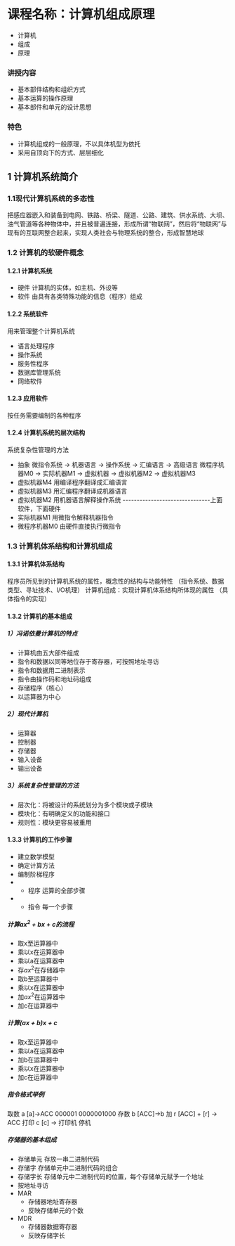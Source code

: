 # 课程名称：计算机组成原理
- 计算机
- 组成
- 原理
### 讲授内容
- 基本部件结构和组织方式
- 基本运算的操作原理
- 基本部件和单元的设计思想
### 特色
- 计算机组成的一般原理，不以具体机型为依托
- 采用自顶向下的方式、层层细化
## 1 计算机系统简介
### 1.1现代计算机系统的多态性
把感应器嵌入和装备到电网、铁路、桥梁、隧道、公路、建筑、供水系统、大坝、油气管道等各种物体中，并且被普遍连接，形成所谓“物联网”，然后将“物联网”与现有的互联网整合起来，实现人类社会与物理系统的整合，形成智慧地球
### 1.2 计算机的软硬件概念
#### 1.2.1 计算机系统
- 硬件 计算机的实体，如主机、外设等
- 软件 由具有各类特殊功能的信息（程序）组成
#### 1.2.2 系统软件
用来管理整个计算机系统
- 语言处理程序
- 操作系统
- 服务性程序
- 数据库管理系统
- 网络软件
#### 1.2.3 应用软件
按任务需要编制的各种程序
#### 1.2.4 计算机系统的层次结构
系统复杂性管理的方法
- 抽象
微指令系统 -> 机器语言 -> 操作系统 -> 汇编语言 -> 高级语言
微程序机器M0 -> 实际机器M1 -> 虚拟机器 -> 虚拟机器M2 -> 虚拟机器M3
- 虚拟机器M4 用编译程序翻译成汇编语言
- 虚拟机器M3 用汇编程序翻译成机器语言
- 虚拟机器M2 用机器语言解释操作系统
-------------------------------上面软件，下面硬件
- 实际机器M1 用微指令解释机器指令
- 微程序机器M0 由硬件直接执行微指令
### 1.3 计算机体系结构和计算机组成
#### 1.3.1 计算机体系结构
程序员所见到的计算机系统的属性，概念性的结构与功能特性
（指令系统、数据类型、寻址技术、I/O机理）
计算机组成：实现计算机体系结构所体现的属性
（具体指令的实现）
#### 1.3.2 计算机的基本组成
##### 1）冯诺依曼计算机的特点
- 计算机由五大部件组成
- 指令和数据以同等地位存于寄存器，可按照地址寻访
- 指令和数据用二进制表示
- 指令由操作码和地址码组成
- 存储程序（核心）
- 以运算器为中心

##### 2）现代计算机
- 运算器
- 控制器
- 存储器
- 输入设备
- 输出设备
##### 3）系统复杂性管理的方法
- 层次化：将被设计的系统划分为多个模块或子模块
- 模块化：有明确定义的功能和接口
- 规则性：模块更容易被重用
#### 1.3.3 计算机的工作步骤
- 建立数学模型
- 确定计算方法
- 编制阶梯程序
- - 程序 运算的全部步骤
- - 指令 每一个步骤

##### 计算$ax^2+bx+c$的流程
- 取x至运算器中
- 乘以x在运算器中
- 乘以a在运算器中
- 存$ax^2$在存储器中
- 取b至运算器中
- 乘以x在运算器中
- 加$ax^2$在运算器中
- 加c在运算器中

##### 计算$(ax+b)x+c$
- 取x至运算器中
- 乘以a在运算器中
- 加b在运算器中
- 乘以x在运算器中
- 加c在运算器中
##### 指令格式举例
取数 a              [a]->ACC
000001 0000001000
存数 b              [ACC]->b
加   r              [ACC] + [r] -> ACC
打印 c               [c] -> 打印机
停机
##### 存储器的基本组成
- 存储单元 存放一串二进制代码
- 存储字 存储单元中二进制代码的组合
- 存储字长 存储单元中二进制代码的位置，每个存储单元赋予一个地址
- 按地址寻访
- MAR
  - 存储器地址寄存器
  - 反映存储单元的个数
- MDR
  - 存储器数据寄存器
  - 反映存储字长

